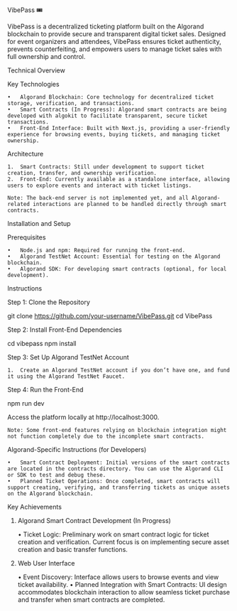 VibePass 🎟️

VibePass is a decentralized ticketing platform built on the Algorand blockchain to provide secure and transparent digital ticket sales. Designed for event organizers and attendees, VibePass ensures ticket authenticity, prevents counterfeiting, and empowers users to manage ticket sales with full ownership and control.

Technical Overview

Key Technologies

    •	Algorand Blockchain: Core technology for decentralized ticket storage, verification, and transactions.
    •	Smart Contracts (In Progress): Algorand smart contracts are being developed with algokit to facilitate transparent, secure ticket transactions.
    •	Front-End Interface: Built with Next.js, providing a user-friendly experience for browsing events, buying tickets, and managing ticket ownership.

Architecture

    1.	Smart Contracts: Still under development to support ticket creation, transfer, and ownership verification.
    2.	Front-End: Currently available as a standalone interface, allowing users to explore events and interact with ticket listings.

    Note: The back-end server is not implemented yet, and all Algorand-related interactions are planned to be handled directly through smart contracts.

Installation and Setup

Prerequisites

    •	Node.js and npm: Required for running the front-end.
    •	Algorand TestNet Account: Essential for testing on the Algorand blockchain.
    •	Algorand SDK: For developing smart contracts (optional, for local development).

Instructions

Step 1: Clone the Repository

git clone https://github.com/your-username/VibePass.git
cd VibePass

Step 2: Install Front-End Dependencies

cd vibepass
npm install

Step 3: Set Up Algorand TestNet Account

    1.	Create an Algorand TestNet account if you don’t have one, and fund it using the Algorand TestNet Faucet.

Step 4: Run the Front-End

npm run dev

Access the platform locally at http://localhost:3000.

    Note: Some front-end features relying on blockchain integration might not function completely due to the incomplete smart contracts.

Algorand-Specific Instructions (for Developers)

    •	Smart Contract Deployment: Initial versions of the smart contracts are located in the contracts directory. You can use the Algorand CLI or SDK to test and debug these.
    •	Planned Ticket Operations: Once completed, smart contracts will support creating, verifying, and transferring tickets as unique assets on the Algorand blockchain.

Key Achievements

1. Algorand Smart Contract Development (In Progress)

   • Ticket Logic: Preliminary work on smart contract logic for ticket creation and verification. Current focus is on implementing secure asset creation and basic transfer functions.

2. Web User Interface

   • Event Discovery: Interface allows users to browse events and view ticket availability.
   • Planned Integration with Smart Contracts: UI design accommodates blockchain interaction to allow seamless ticket purchase and transfer when smart contracts are completed.
